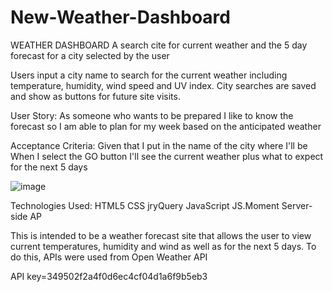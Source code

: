 # New-Weather-Dashboard

WEATHER DASHBOARD
A search cite for current weather and the 5 day forecast for a city selected by the user

Users input a city name to search for the current weather including temperature, humidity, wind speed and UV index. City searches are saved and show as buttons for future site visits.

User Story:
As someone who wants to be prepared
I like to know the forecast
so I am able to plan for my week based on the anticipated weather

Acceptance Criteria:
Given that I put in the name of the city where I'll be
When I select the GO button
I'll see the current weather plus what to expect for the next 5 days

![image](https://user-images.githubusercontent.com/57072421/71704029-ed299300-2da5-11ea-85eb-6337988e6f84.png)

Technologies Used:
HTML5
CSS
jryQuery
JavaScript
JS.Moment
Server-side AP

This is intended to be a weather forecast site that allows the user to view current temperatures, humidity and wind as well as for the next 5 days. To do this, APIs were used from Open Weather API

API key=349502f2a4f0d6ec4cf04d1a6f9b5eb3
